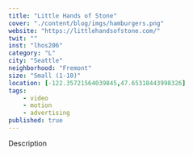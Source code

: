 ```yaml
---
title: "Little Hands of Stone"
cover: "./content/blog/imgs/hamburgers.png"
website: "https://littlehandsofstone.com/"
twit: ""
inst: "lhos206"
category: "L"
city: "Seattle"
neighborhood: "Fremont"
size: "Small (1-10)"
location: [-122.35721564039845,47.65318443998326]
tags:
    - video
    - motion
    - advertising
published: true
---
```


Description
